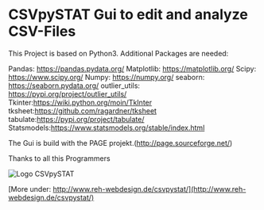 # CSVpySTAT Gui to edit and analyze CSV-Files

This Project is based on Python3.
Additional Packages are needed:

Pandas: https://pandas.pydata.org/
Matplotlib: https://matplotlib.org/
Scipy: https://www.scipy.org/
Numpy: https://numpy.org/
seaborn: https://seaborn.pydata.org/
outlier_utils: https://pypi.org/project/outlier_utils/
Tkinter:https://wiki.python.org/moin/TkInter
tksheet:https://github.com/ragardner/tksheet
tabulate:https://pypi.org/project/tabulate/
Statsmodels:https://www.statsmodels.org/stable/index.html

The Gui is build with the PAGE projekt.(http://page.sourceforge.net/)

Thanks to all this Programmers

![Logo CSVpySTAT ](http://www.reh-webdesign.de/csvpystat/pics/startbild.png)


[More under: http://www.reh-webdesign.de/csvpystat/](http://www.reh-webdesign.de/csvpystat/)



